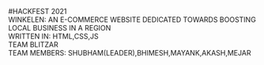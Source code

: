 #HACKFEST 2021<br />
WINKELEN: AN E-COMMERCE WEBSITE DEDICATED TOWARDS BOOSTING LOCAL BUSINESS IN A REGION<br />
WRITTEN IN: HTML,CSS,JS<br />
TEAM BLITZAR<br />
TEAM MEMBERS: SHUBHAM(LEADER),BHIMESH,MAYANK,AKASH,MEJAR

